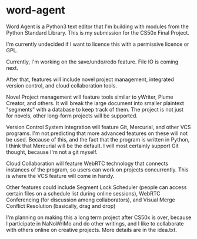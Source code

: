 word-agent
==========

Word Agent is a Python3 text editor that I'm building with modules from the Python Standard Library.
This is my submission for the CS50x Final Project.

I'm currently undecided if I want to licence this with a permissive licence or GPL.

Currently, I'm working on the save/undo/redo feature. File IO is coming next.

After that, features will include novel project management, integrated version control, and cloud collaboration tools.

Novel Project management will feature tools similar to yWriter, Plume Creator, and others.
It will break the large document into smaller plaintext "segments" with a database to keep track of them.
The project is not just for novels, other long-form projects will be supported.

Version Control System integration will feature Git, Mercurial, and other VCS programs. I'm not predicting that
more advanced features on these will not be used. Because of this, and the fact that the program is written in Python,
I think that Mercurial will be the default. I will most certainly support Git thought, because I'm not a git myself.

Cloud Collaboration will feature WebRTC technology that connects instances of the program, so users can work on projects
concurrently. This is where the VCS feature will come in handy.

Other features could include Segment Lock Scheduler (people can access certain files on a schedule list during online sessions),
WebRTC Conferencing (for discussion among collaborators), and Visual Merge Conflict Resolution (basically, drag and drop)

I'm planning on making this a long term project after CS50x is over, because I participate in NaNoWriMo and do other
writings, and I like to collaborate with others online on creative projects. More details are in the idea.txt.
